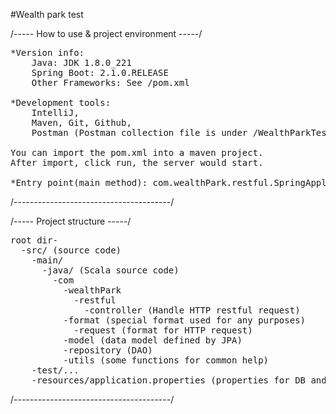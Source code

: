 #Wealth park test

/----- How to use & project environment -----/
<pre>
*Version info:
    Java: JDK 1.8.0_221
    Spring Boot: 2.1.0.RELEASE
    Other Frameworks: See /pom.xml
    
*Development tools: 
    IntelliJ, 
    Maven, Git, Github,
    Postman (Postman collection file is under /WealthParkTest.postman_collection.json) (you can import it to postman)

You can import the pom.xml into a maven project.
After import, click run, the server would start.

*Entry point(main method): com.wealthPark.restful.SpringApplicationTests
</pre>
/---------------------------------------/

/----- Project structure -----/
<pre>
root dir-
  -src/ (source code)
    -main/
      -java/ (Scala source code)
        -com
          -wealthPark
            -restful
              -controller (Handle HTTP restful request)
          -format (special format used for any purposes)
            -request (format for HTTP request)
          -model (data model defined by JPA)
          -repository (DAO)
          -utils (some functions for common help)
    -test/...
    -resources/application.properties (properties for DB and Hibernate)
</pre>    
/---------------------------------------/